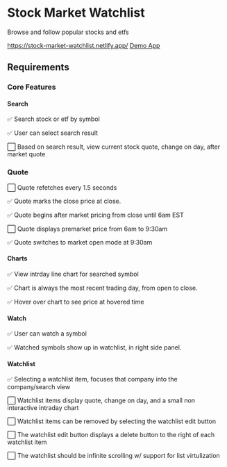 # Stock Market Watchlist
 Browse and follow popular stocks and etfs

https://stock-market-watchlist.netlify.app/
[Demo App](https://stock-market-watchlist.netlify.app/) 


## Requirements

### Core Features


#### Search
:white_check_mark: Search stock or etf by symbol

:white_check_mark: User can select search result

:white_large_square: Based on search result, view current stock quote, change on day, after market quote


### Quote
:white_large_square: Quote refetches every 1.5 seconds

:white_check_mark: Quote marks the close price at close.

:white_check_mark: Quote begins after market pricing from close until 6am EST

:white_large_square: Quote displays premarket price from 6am to 9:30am

:white_check_mark: Quote switches to market open mode at 9:30am



#### Charts
:white_check_mark: View intrday line chart for searched symbol

:white_check_mark: Chart is always the most recent trading day, from open to close.

:white_check_mark: Hover over chart to see price at hovered time



#### Watch
:white_check_mark: User can watch a symbol

:white_check_mark: Watched symbols show up in watchlist, in right side panel.



#### Watchlist
:white_check_mark: Selecting a watchlist item, focuses that company into the company/search view

:white_large_square: Watchlist items display quote, change on day, and a small non interactive intraday chart

:white_large_square: Watchlist items can be removed by selecting the watchlist edit button

:white_large_square: The watchlist edit button displays a delete button to the right of each watchlist item

:white_large_square: The watchlist should be infinite scrolling w/ support for list virtulization



